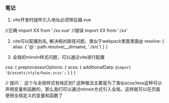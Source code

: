 ### 笔记

1. vite开发时组件引入地址必须带后缀.vue

//正确
import XX from './xx.vue'
//错误
import XX from './xx'

2. vite可以配置别名, 解决相对路径问题，类似于webpack里面里面@
resolve: {
    alias: {
        '@': path.resolve(__dirname, './src')
    }
}

3. 全局的minxin样式问题，可以通过vite进行配置

css: {
    preprocessorOptions: {
        scss: {
            additionalData: `@import '@/assets/style/base.scss';`
        }
    }
}

// 提问： 这个与全局样式有啥区别? 这种做法主要是为了类似scss/less这种可以声明变量和函数的，那么我们可以通过minxin方式引入全局。这样就可以在页面使用全局定义的变量和函数了